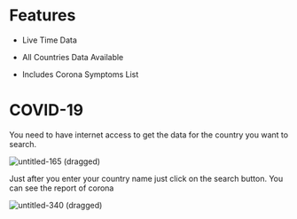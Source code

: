 # Features
 - Live Time Data
 
 - All Countries Data Available
 
 - Includes Corona Symptoms List

# COVID-19

You need to have internet access to get the data for the country you want to search.

![untitled-165 (dragged)](https://user-images.githubusercontent.com/61702243/81061948-dd0bf680-8ef2-11ea-8b49-a114805f6dd9.jpg)


Just after you enter your country name just click on the search button. You can see the report of corona


![untitled-340 (dragged)](https://user-images.githubusercontent.com/61702243/81062323-5f94b600-8ef3-11ea-9c79-27acf966d32c.jpg)
